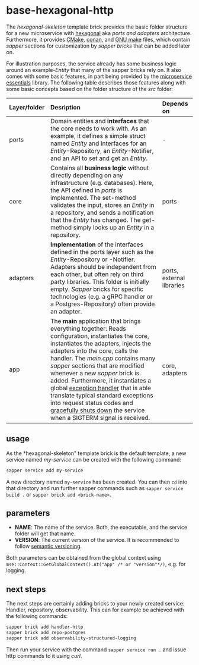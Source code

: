 # base-hexagonal-http

The *hexagonal-skeleton* template brick provides the basic folder structure for a new microservice with [hexagonal](https://en.wikipedia.org/wiki/Hexagonal_architecture_(software)) aka *ports and adapters* architecture. Furthermore, it provides [CMake](https://cmake.org/), [conan](https://conan.io/), and [GNU make](https://www.gnu.org/software/make/manual/make.html) files, which contain *sapper* sections for customization by *sapper bricks* that can be added later on.

For illustration purposes, the service already has some business logic around an example-*Entity* that many of the sapper bricks rely on. It also comes with some basic features, in part being provided by the [microservice essentials](https://github.com/seboste/microservice-essentials) library. The following table describes those features along with some basic concepts based on the folder structure of the *src* folder:

| Layer/folder | Desription| Depends on |
| :------ | :-----| :---- |
| ports | Domain entities and **interfaces** that the core needs to work with. As an example, it defines a simple struct named *Entity* and Interfaces for an *Entity*-Repository, an *Entity*-Notifier, and an API to set and get an *Entity*.   | - |
| core | Contains all **business logic** without directly depending on any infrastructure (e.g. databases). Here, the API defined in *ports* is implemented. The set-method validates the input, stores an *Entity* in a repository, and sends a notification that the *Entity* has changed. The get-method simply looks up an *Entity* in a repository.  | ports |
| adapters | **Implementation** of the interfaces defined in the ports layer such as the *Entity*-Repository or -Notifier.  Adapters should be independent from each other, but often rely on third party libraries. This folder is initially empty. *Sapper* bricks for specific technologies (e.g. a gRPC handler or a Postgres-Repository) often provide an adapter. | ports, external libraries|
| app | The **main** application that brings everything together: Reads configuration, instantiates the core, instantiates the adapters, injects the adapters into the core, calls the handler. The *main.cpp* contains many *sapper* sections that are modified whenever a new *sapper* brick is added. Furthermore, it instantiates a global [exception handler](https://raw.githubusercontent.com/seboste/microservice-essentials/main/src/microservice-essentials/cross-cutting-concerns/exception-handling-request-hook.h) that is able translate typical standard exceptions into request status codes and [gracefully shuts down](https://raw.githubusercontent.com/seboste/microservice-essentials/main/src/microservice-essentials/cross-cutting-concerns/graceful-shutdown.h) the service when a SIGTERM signal is received. | core, adapters |

## usage

As the *hexagonal-skeleton" template brick is the default template, a new service named *my-service* can be created with the following command:

```bash
sapper service add my-service
```

A new directory named `my-service` has been created.
You can then `cd` into that directory and run further sapper commands such as `sapper service build .` or `sapper brick add <brick-name>`.

## parameters
- **NAME**: The name of the service. Both, the executable, and the service folder will get that name.
- **VERSION**: The current version of the service. It is recommended to follow [semantic versioning](https://semver.org/).

Both parameters can be obtained from the global context using ```mse::Context::GetGlobalContext().At("app" /* or "version"*/)```, e.g. for logging.

## next steps

The next steps are certainly adding bricks to your newly created service: Handler, repository, observability.
This can for example be achieved with the following commands:
```bash
sapper brick add handler-http
sapper brick add repo-postgres
sapper brick add observability-structured-logging
```
Then run your service with the command `sapper service run .` and issue http commands to it using *curl*.
